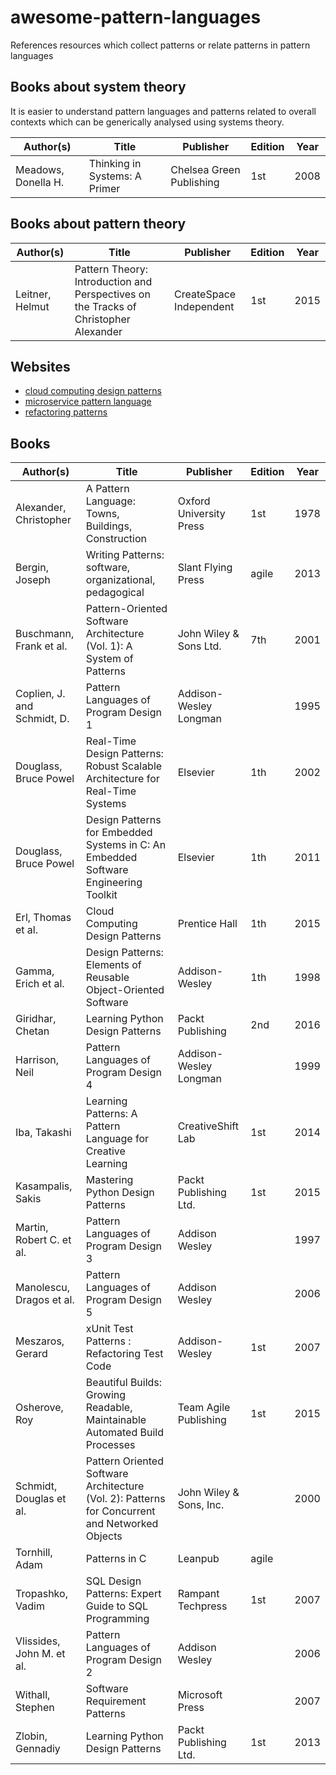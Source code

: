 # awesome-pattern-languages

References resources which collect patterns or relate patterns in pattern languages

## Books about system theory

It is easier to understand pattern languages and patterns related to overall contexts which can be generically analysed using systems theory.

Author(s) | Title | Publisher | Edition | Year
--- | --- | --- | --- | ---
Meadows, Donella H. | Thinking in Systems: A Primer | Chelsea Green Publishing | 1st | 2008

## Books about pattern theory

Author(s) | Title | Publisher | Edition | Year
--- | --- | --- | --- | ---
Leitner, Helmut | Pattern Theory: Introduction and Perspectives on the Tracks of Christopher Alexander | CreateSpace Independent | 1st | 2015

## Websites

- [cloud computing design patterns](http://cloudpatterns.org/)
- [microservice pattern language](http://microservices.io/patterns/index.html)
- [refactoring patterns](http://refactoring.com/catalog/)

## Books

Author(s) | Title | Publisher | Edition | Year
--- | --- | --- | --- | ---
Alexander, Christopher | A Pattern Language: Towns, Buildings, Construction | Oxford University Press | 1st | 1978
Bergin, Joseph | Writing Patterns: software, organizational, pedagogical | Slant Flying Press | agile | 2013
Buschmann, Frank et al. | Pattern-Oriented Software Architecture (Vol. 1): A System of Patterns | John Wiley & Sons Ltd. | 7th | 2001
Coplien, J. and Schmidt, D. | Pattern Languages of Program Design 1 | Addison-Wesley Longman| | 1995
Douglass, Bruce Powel | Real-Time Design Patterns: Robust Scalable Architecture for Real-Time Systems | Elsevier | 1th | 2002
Douglass, Bruce Powel | Design Patterns for Embedded Systems in C: An Embedded Software Engineering Toolkit | Elsevier | 1th | 2011
Erl, Thomas et al. | Cloud Computing Design Patterns | Prentice Hall | 1th | 2015
Gamma, Erich et al. | Design Patterns: Elements of Reusable Object-Oriented Software | Addison-Wesley | 1th | 1998
Giridhar, Chetan | Learning Python Design Patterns | Packt Publishing | 2nd | 2016
Harrison, Neil | Pattern Languages of Program Design 4 | Addison-Wesley Longman | | 1999
Iba, Takashi | Learning Patterns: A Pattern Language for Creative Learning | CreativeShift Lab | 1st | 2014
Kasampalis, Sakis | Mastering Python Design Patterns | Packt Publishing Ltd. | 1st | 2015
Martin, Robert C. et al. | Pattern Languages of Program Design 3 | Addison Wesley | | 1997
Manolescu, Dragos et al.| Pattern Languages of Program Design 5 | Addison Wesley | | 2006
Meszaros, Gerard | xUnit Test Patterns : Refactoring Test Code | Addison-Wesley | 1st | 2007
Osherove, Roy | Beautiful Builds: Growing Readable, Maintainable Automated Build Processes | Team Agile Publishing | 1st | 2015
Schmidt, Douglas et al. | Pattern Oriented Software Architecture (Vol. 2): Patterns for Concurrent and Networked Objects | John Wiley & Sons, Inc. | | 2000
Tornhill, Adam | Patterns in C | Leanpub | agile | | 2015
Tropashko, Vadim | SQL Design Patterns: Expert Guide to SQL Programming | Rampant Techpress | 1st | 2007
Vlissides, John M. et al. | Pattern Languages of Program Design 2 | Addison Wesley | | 2006
Withall, Stephen | Software Requirement Patterns | Microsoft Press | | 2007
Zlobin, Gennadiy | Learning Python Design Patterns | Packt Publishing Ltd. | 1st | 2013
